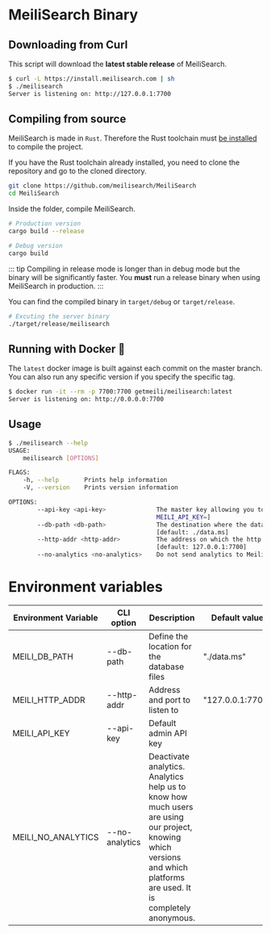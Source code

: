 # MeiliSearch Binary

## Downloading from Curl

This script will download the **latest stable release** of MeiliSearch.
```bash
$ curl -L https://install.meilisearch.com | sh
$ ./meilisearch
Server is listening on: http://127.0.0.1:7700
```

## Compiling from source

MeiliSearch is made in `Rust`. Therefore the Rust toolchain must [be installed](https://www.rust-lang.org/tools/install) to compile the project.

If you have the Rust toolchain already installed, you need to clone the repository and go to the cloned directory.

```bash
git clone https://github.com/meilisearch/MeiliSearch
cd MeiliSearch
```

Inside the folder, compile MeiliSearch.

```bash
# Production version
cargo build --release

# Debug version
cargo build
```
::: tip
Compiling in release mode is longer than in debug mode but the binary will be significantly faster. You **must** run a release binary when using MeiliSearch in production.
:::

You can find the compiled binary in `target/debug` or `target/release`.

```bash
# Excuting the server binary
./target/release/meilisearch
```

## Running with Docker 🐳

The `latest` docker image is built against each commit on the master branch. You can also run any specific version if you specify the specific tag.
```bash
$ docker run -it --rm -p 7700:7700 getmeili/meilisearch:latest
Server is listening on: http://0.0.0.0:7700
```

## Usage

```bash
$ ./meilisearch --help
USAGE:
    meilisearch [OPTIONS]

FLAGS:
    -h, --help       Prints help information
    -V, --version    Prints version information

OPTIONS:
        --api-key <api-key>              The master key allowing you to do everything on the server. [env:
                                         MEILI_API_KEY=]
        --db-path <db-path>              The destination where the database must be created. [env: MEILI_DB_PATH=]
                                         [default: ./data.ms]
        --http-addr <http-addr>          The address on which the http server will listen. [env: MEILI_HTTP_ADDR=]
                                         [default: 127.0.0.1:7700]
        --no-analytics <no-analytics>    Do not send analytics to Meili. [env: MEILI_NO_ANALYTICS=]
```

# Environment variables

| Environment Variable | CLI option     | Description                                                                                                                                                            | Default value      |
|----------------------|----------------|------------------------------------------------------------------------------------------------------------------------------------------------------------------------|--------------------|
| MEILI_DB_PATH        | --db-path      | Define the location for the database files                                                                                                                                         | "./data.ms" |
| MEILI_HTTP_ADDR      | --http-addr    | Address and port to listen to                                                                                                                                          | "127.0.0.1:7700"   |
| MEILI_API_KEY        | --api-key      | Default admin API key                                                                                                                                                  |                    |
| MEILI_NO_ANALYTICS   | --no-analytics | Deactivate analytics. Analytics help us to know how much users are using our project, knowing which versions and which platforms are used. It is completely anonymous. |                    |
